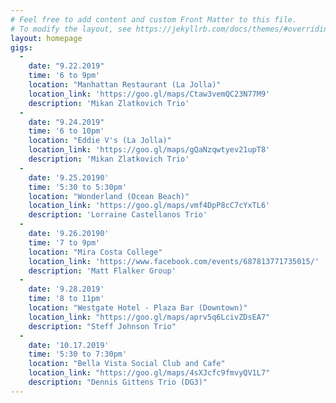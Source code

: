 ```yaml
---
# Feel free to add content and custom Front Matter to this file.
# To modify the layout, see https://jekyllrb.com/docs/themes/#overriding-theme-defaults
layout: homepage
gigs:
  -
    date: "9.22.2019"
    time: '6 to 9pm'
    location: "Manhattan Restaurant (La Jolla)"
    location_link: 'https://goo.gl/maps/Ctaw3vemQC23N77M9'
    description: 'Mikan Zlatkovich Trio'
  -
    date: "9.24.2019"
    time: '6 to 10pm'
    location: "Eddie V's (La Jolla)"
    location_link: 'https://goo.gl/maps/gQaNzqwtyev21upT8'
    description: 'Mikan Zlatkovich Trio'
  -
    date: '9.25.20190'
    time: '5:30 to 5:30pm'
    location: "Wonderland (Ocean Beach)"
    location_link: 'https://goo.gl/maps/vmf4DpP8cC7cYxTL6'
    description: 'Lorraine Castellanos Trio'
  -
    date: '9.26.20190'
    time: '7 to 9pm'
    location: "Mira Costa College"
    location_link: 'https://www.facebook.com/events/687813771735015/'
    description: 'Matt Flalker Group'
  -
    date: '9.28.2019'
    time: '8 to 11pm'
    location: "Westgate Hotel - Plaza Bar (Downtown)"
    location_link: "https://goo.gl/maps/aprv5q6LcivZDsEA7"
    description: "Steff Johnson Trio"
  -
    date: '10.17.2019'
    time: '5:30 to 7:30pm'
    location: "Bella Vista Social Club and Cafe"
    location_link: "https://goo.gl/maps/4sXJcfc9fmvyQV1L7"
    description: "Dennis Gittens Trio (DG3)"
---
```

